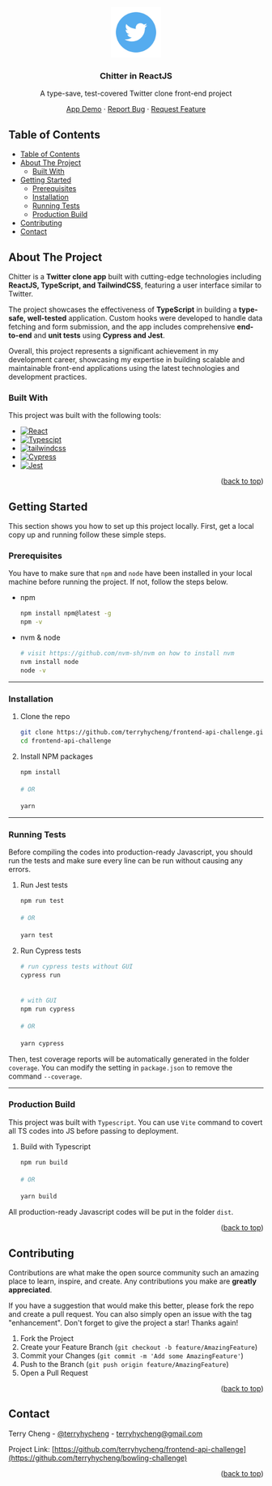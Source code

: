 <a name="readme-top"></a>

<br />
<div align="center">
  <a href="https://github.com/terryhycheng/frontend-api-challenge">
    <img src="public/tw-logo.jpeg" alt="Logo" width="100" height="100">
  </a>

<h3 align="center">Chitter in <strong>ReactJS</strong></h3>
<p>A type-save, test-covered Twitter clone front-end project</p>

  <p align="center">
    <a href="https://frontend-api-challenge-ten.vercel.app/">App Demo</a>
    ·
    <a href="https://github.com/terryhycheng/frontend-api-challenge/issues">Report Bug</a>
    ·
    <a href="https://github.com/terryhycheng/frontend-api-challenge/issues">Request Feature</a>
  </p>
</div>

## Table of Contents

- [Table of Contents](#table-of-contents)
- [About The Project](#about-the-project)
  - [Built With](#built-with)
- [Getting Started](#getting-started)
  - [Prerequisites](#prerequisites)
  - [Installation](#installation)
  - [Running Tests](#running-tests)
  - [Production Build](#production-build)
- [Contributing](#contributing)
- [Contact](#contact)

<!-- ABOUT THE PROJECT -->

## About The Project

Chitter is a **Twitter clone app** built with cutting-edge technologies including **ReactJS, TypeScript, and TailwindCSS**, featuring a user interface similar to Twitter.

The project showcases the effectiveness of **TypeScript** in building a **type-safe, well-tested** application. Custom hooks were developed to handle data fetching and form submission, and the app includes comprehensive **end-to-end** and **unit tests** using **Cypress and Jest**.

Overall, this project represents a significant achievement in my development career, showcasing my expertise in building scalable and maintainable front-end applications using the latest technologies and development practices.

### Built With

This project was built with the following tools:

- [![React][react-shield]][react-url]
- [![Typescipt][typescript-shield]][typescript-url]
- [![tailwindcss][tailwindcss-shield]][tailwindcss-url]
- [![Cypress][cypress-shield]][cypress-url]
- [![Jest][jest-shield]][jest-url]

<p align="right">(<a href="#readme-top">back to top</a>)</p>

<!-- GETTING STARTED -->

## Getting Started

This section shows you how to set up this project locally. First, get a local copy up and running follow these simple steps.

### Prerequisites

You have to make sure that `npm` and `node` have been installed in your local machine before running the project. If not, follow the steps below.

- npm

  ```sh
  npm install npm@latest -g
  npm -v
  ```

- nvm & node
  ```sh
  # visit https://github.com/nvm-sh/nvm on how to install nvm
  nvm install node
  node -v
  ```

---

### Installation

1. Clone the repo
   ```sh
   git clone https://github.com/terryhycheng/frontend-api-challenge.git
   cd frontend-api-challenge
   ```
2. Install NPM packages

   ```sh
   npm install

   # OR

   yarn
   ```

---

### Running Tests

Before compiling the codes into production-ready Javascript, you should run the tests and make sure every line can be run without causing any errors.

1. Run Jest tests

   ```sh
   npm run test

   # OR

   yarn test
   ```

2. Run Cypress tests

   ```sh
   # run cypress tests without GUI
   cypress run


   # with GUI
   npm run cypress

   # OR

   yarn cypress
   ```

Then, test coverage reports will be automatically generated in the folder `coverage`. You can modify the setting in `package.json` to remove the command `--coverage`.

---

### Production Build

This project was built with `Typescript`. You can use `Vite` command to covert all TS codes into JS before passing to deployment.

1. Build with Typescript

   ```sh
   npm run build

   # OR

   yarn build
   ```

All production-ready Javascript codes will be put in the folder `dist`.

<p align="right">(<a href="#readme-top">back to top</a>)</p>

<!-- CONTRIBUTING -->

## Contributing

Contributions are what make the open source community such an amazing place to learn, inspire, and create. Any contributions you make are **greatly appreciated**.

If you have a suggestion that would make this better, please fork the repo and create a pull request. You can also simply open an issue with the tag "enhancement".
Don't forget to give the project a star! Thanks again!

1. Fork the Project
2. Create your Feature Branch (`git checkout -b feature/AmazingFeature`)
3. Commit your Changes (`git commit -m 'Add some AmazingFeature'`)
4. Push to the Branch (`git push origin feature/AmazingFeature`)
5. Open a Pull Request

<p align="right">(<a href="#readme-top">back to top</a>)</p>

<!-- CONTACT -->

## Contact

Terry Cheng - [@terryhycheng](https://twitter.com/terryhycheng) - terryhycheng@gmail.com

Project Link: [https://github.com/terryhycheng/frontend-api-challenge](https://github.com/terryhycheng/bowling-challenge)

<p align="right">(<a href="#readme-top">back to top</a>)</p>

<!-- MARKDOWN LINKS & IMAGES -->
<!-- https://www.markdownguide.org/basic-syntax/#reference-style-links -->

[typescript-shield]: https://img.shields.io/badge/Typescript-3178c6?style=for-the-badge&logo=typescript&logoColor=white
[typescript-url]: https://www.typescriptlang.org/
[circleci-shield]: https://img.shields.io/badge/circleci-000000?style=for-the-badge&logo=circleci&logoColor=white
[circleci-url]: https://circleci.com/
[jest-shield]: https://img.shields.io/badge/jest-c21325?style=for-the-badge&logo=jest&logoColor=white
[jest-url]: https://jestjs.io/
[react-shield]: https://img.shields.io/badge/reactjs-20232a?style=for-the-badge&logo=react&logoColor=61dafb
[react-url]: https://reactjs.org/
[cypress-shield]: https://img.shields.io/badge/cypress-007780?style=for-the-badge&logo=cypress&logoColor=white
[cypress-url]: https://www.cypress.io/
[tailwindcss-shield]: https://img.shields.io/badge/tailwindcss-0f172a?style=for-the-badge&logo=tailwindcss&logoColor=38BDF8
[tailwindcss-url]: https://tailwindcss.com/
